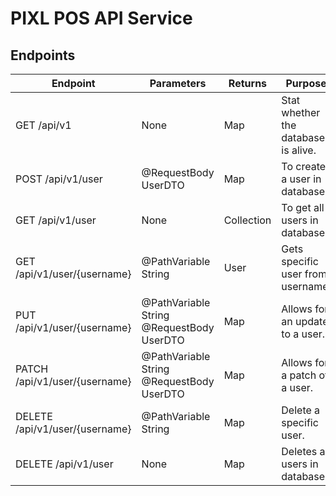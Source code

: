 
# PIXL POS API Service

## Endpoints

| **Endpoint**                   | **Parameters**                            | **Returns**      | **Purpose**                         |
|--------------------------------|-------------------------------------------|------------------|-------------------------------------|
| GET /api/v1                    | None                                      | Map              | Stat whether the database is alive. |
| POST /api/v1/user              | @RequestBody UserDTO                      | Map              | To create a user in database.       |
| GET /api/v1/user               | None                                      | Collection<User> | To get all users in database.       |
| GET /api/v1/user/{username}    | @PathVariable String                      | User             | Gets specific user from username.   |
| PUT /api/v1/user/{username}    | @PathVariable String @RequestBody UserDTO | Map              | Allows for an update to a user.     |
| PATCH /api/v1/user/{username}  | @PathVariable String @RequestBody UserDTO | Map              | Allows for a patch of a user.       |
| DELETE /api/v1/user/{username} | @PathVariable String                      | Map              | Delete a specific user.             |
| DELETE /api/v1/user            | None                                      | Map              | Deletes all users in database.      |
